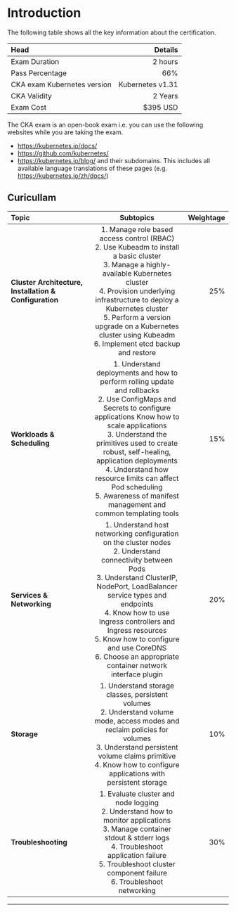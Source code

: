 # Introduction

The following table shows all the key information about the certification.

| Head                        |          Details |
| :-------------------------- | ---------------: |
| Exam Duration               |          2 hours |
| Pass Percentage             |              66% |
| CKA exam Kubernetes version | Kubernetes v1.31 |
| CKA Validity                |          2 Years |
| Exam Cost                   |         $395 USD |


The CKA exam is an open-book exam i.e. you can use the following websites while you are taking the exam.

- https://kubernetes.io/docs/
- https://github.com/kubernetes/
- https://kubernetes.io/blog/ and their subdomains. This includes all available language translations of these pages (e.g. https://kubernetes.io/zh/docs/)

## Curicullam

| Topic                                              |                 Subtopics                  | Weightage |
| :------------------------------------------------- | :----------------------------------------: | --------: |
| **Cluster Architecture, Installation & Configuration** | 1. Manage role based access control (RBAC) <br> 2. Use Kubeadm to install a basic cluster <br> 3. Manage a highly-available Kubernetes cluster <br> 4. Provision underlying infrastructure to deploy a Kubernetes cluster <br> 5. Perform a version upgrade on a Kubernetes cluster using Kubeadm <br> 6. Implement etcd backup and restore	| 25% |
| **Workloads & Scheduling** |	1. Understand deployments and how to perform rolling update and rollbacks <br> 2. Use ConfigMaps and Secrets to configure applications Know how to scale applications <br> 3. Understand the primitives used to create robust, self-healing, application deployments <br> 4. Understand how resource limits can affect Pod scheduling <br> 5. Awareness of manifest management and common templating tools	| 15% |
| **Services & Networking**	| 1. Understand host networking configuration on the cluster nodes <br> 2. Understand connectivity between Pods <br> 3. Understand ClusterIP, NodePort, LoadBalancer service types and endpoints <br> 4. Know how to use Ingress controllers and Ingress resources <br> 5. Know how to configure and use CoreDNS <br> 6. Choose an appropriate container network interface plugin	| 20% |
|**Storage** |	1. Understand storage classes, persistent volumes <br> 2. Understand volume mode, access modes and reclaim policies for volumes <br> 3. Understand persistent volume claims primitive <br> 4. Know how to configure applications with persistent storage |	10% |
| **Troubleshooting**	| 1. Evaluate cluster and node logging <br> 2. Understand how to monitor applications <br> 3. Manage container stdout & stderr logs <br> 4. Troubleshoot application failure <br> 5. Troubleshoot cluster component failure <br> 6. Troubleshoot networking |	30% |
----


